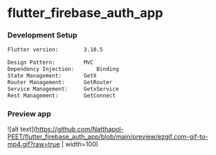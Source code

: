 # flutter_firebase_auth_app


### Development Setup
```bash
Flutter version:		3.10.5

Design Pattern:			MVC
Dependency Injection:		Binding
State Management:		GetX
Router Management:		GetRouter
Service Management:		GetxService
Rest Management:		GetConnect
```

### Preview app
![alt text](https://github.com/Natthapol-PEET/flutter_firebase_auth_app/blob/main/preview/ezgif.com-gif-to-mp4.gif?raw=true | width=100)
